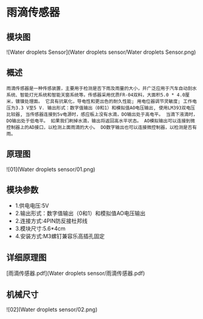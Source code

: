 # 雨滴传感器 

## 模块图

![Water droplets Sensor](Water droplets sensor/Water droplets Sensor.png)

## 概述

	雨滴传感器是一种传感装置，主要用于检测是否下雨及雨量的大小，并广泛应用于汽车自动刮水系统、智能灯光系统和智能天窗系统等。传感器采用优质FR-04双料，大面积5.0 * 4.0厘米，镀镍处理面。 它具有抗氧化，导电性和更出色的耐久性能; 用电位器调节灵敏度; 工作电压为3.3 V至5 V. 输出形式：数字值输出（0和1）和模拟值AO电压输出, 使用LM393双电压比较器, 当传感器连接到5v电源时，感应板上没有水滴，DO输出处于高电平。 当滴下液滴时，DO输出处于低电平。 如果我们刷掉水滴，输出将返回高水平状态。 AO模拟输出可以连接到微控制器上的AD接口，以检测上面雨滴的大小。 DO数字输出也可以连接微控制器，以检测是否有雨。

## 原理图

![01](Water droplets sensor/01.png)

## 模块参数

* 1.供电电压:5V
* 2.输出形式：数字值输出（0和1）和模拟值AO电压输出
* 2.连接方式:4PIN防反接杜邦线
* 3.模块尺寸:5.6*4cm
* 4.安装方式:M3螺钉兼容乐高插孔固定

## 详细原理图

 [雨滴传感器.pdf](Water droplets sensor/雨滴传感器.pdf) 

## 机械尺寸



![02](Water droplets sensor/02.png)
